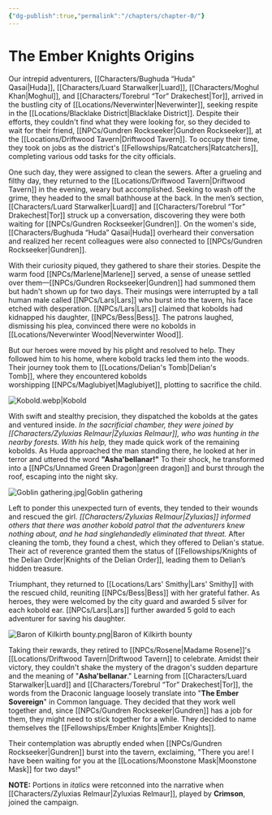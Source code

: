 ```yaml
---
{"dg-publish":true,"permalink":"/chapters/chapter-0/"}
---
```


# The Ember Knights Origins

Our intrepid adventurers, [[Characters/Bughuda “Huda” Qasai\|Huda]], [[Characters/Luard Starwalker\|Luard]], [[Characters/Moghul Khan\|Moghul]], and [[Characters/Torebrul “Tor” Drakechest\|Tor]], arrived in the bustling city of [[Locations/Neverwinter\|Neverwinter]], seeking respite in the [[Locations/Blacklake District\|Blacklake District]]. Despite their efforts, they couldn't find what they were looking for, so they decided to wait for their friend, [[NPCs/Gundren Rockseeker\|Gundren Rockseeker]], at the [[Locations/Driftwood Tavern\|Driftwood Tavern]]. To occupy their time, they took on jobs as the district's [[Fellowships/Ratcatchers\|Ratcatchers]], completing various odd tasks for the city officials.

One such day, they were assigned to clean the sewers. After a grueling and filthy day, they returned to the [[Locations/Driftwood Tavern\|Driftwood Tavern]] in the evening, weary but accomplished. Seeking to wash off the grime, they headed to the small bathhouse at the back. In the men’s section, [[Characters/Luard Starwalker\|Luard]] and [[Characters/Torebrul “Tor” Drakechest\|Tor]] struck up a conversation, discovering they were both waiting for [[NPCs/Gundren Rockseeker\|Gundren]]. On the women's side, [[Characters/Bughuda “Huda” Qasai\|Huda]] overheard their conversation and realized her recent colleagues were also connected to [[NPCs/Gundren Rockseeker\|Gundren]].

With their curiosity piqued, they gathered to share their stories. Despite the warm food [[NPCs/Marlene\|Marlene]] served, a sense of unease settled over them—[[NPCs/Gundren Rockseeker\|Gundren]] had summoned them but hadn't shown up for two days. Their musings were interrupted by a tall human male called [[NPCs/Lars\|Lars]] who burst into the tavern, his face etched with desperation. [[NPCs/Lars\|Lars]] claimed that kobolds had kidnapped his daughter, [[NPCs/Bess\|Bess]]. The patrons laughed, dismissing his plea, convinced there were no kobolds in [[Locations/Neverwinter Wood\|Neverwinter Wood]].

But our heroes were moved by his plight and resolved to help. They followed him to his home, where kobold tracks led them into the woods. Their journey took them to [[Locations/Delian's Tomb\|Delian's Tomb]], where they encountered kobolds worshipping [[NPCs/Maglubiyet\|Maglubiyet]], plotting to sacrifice the child.

![Kobold.webp|Kobold](/img/user/Assets/Kobold.webp)

With swift and stealthy precision, they dispatched the kobolds at the gates and ventured inside. _In the sacrificial chamber, they were joined by [[Characters/Zyluxias Relmaur\|Zyluxias Relmaur]], who was hunting in the nearby forests. With his help,_ they made quick work of the remaining kobolds. As Huda approached the man standing there, he looked at her in terror and uttered the word **"Asha'bellanar!"** To their shock, he transformed into a [[NPCs/Unnamed Green Dragon\|green dragon]] and burst through the roof, escaping into the night sky.

![Goblin gathering.jpg|Goblin gathering](/img/user/Assets/Goblin%20gathering.jpg)

Left to ponder this unexpected turn of events, they tended to their wounds and rescued the girl. _[[Characters/Zyluxias Relmaur\|Zyluxias]] informed others that there was another kobold patrol that the adventurers knew nothing about, and he had singlehandedly eliminated that threat._ After cleaning the tomb, they found a chest, which they offered to Delian's statue. Their act of reverence granted them the status of [[Fellowships/Knights of the Delian Order\|Knights of the Delian Order]], leading them to Delian’s hidden treasure.

Triumphant, they returned to [[Locations/Lars' Smithy\|Lars' Smithy]] with the rescued child, reuniting [[NPCs/Bess\|Bess]] with her grateful father. As heroes, they were welcomed by the city guard and awarded 5 silver for each kobold ear. [[NPCs/Lars\|Lars]] further awarded 5 gold to each adventurer for saving his daughter.

![Baron of Kilkirth bounty.png|Baron of Kilkirth bounty](/img/user/Assets/Baron%20of%20Kilkirth%20bounty.png)

Taking their rewards, they retired to [[NPCs/Rosene\|Madame Rosene]]'s [[Locations/Driftwood Tavern\|Driftwood Tavern]] to celebrate. Amidst their victory, they couldn't shake the mystery of the dragon's sudden departure and the meaning of "**Asha'bellanar**." Learning from [[Characters/Luard Starwalker\|Luard]] and [[Characters/Torebrul “Tor” Drakechest\|Tor]], the words from the Draconic language loosely translate into "**The Ember Sovereign**" in Common language. They decided that they work well together and, since [[NPCs/Gundren Rockseeker\|Gundren]] has a job for them, they might need to stick together for a while. They decided to name themselves the [[Fellowships/Ember Knights\|Ember Knights]].

Their contemplation was abruptly ended when [[NPCs/Gundren Rockseeker\|Gundren]] burst into the tavern, exclaiming, "There you are! I have been waiting for you at the [[Locations/Moonstone Mask\|Moonstone Mask]] for two days!"

**NOTE:** Portions in _italics_ were retconned into the narrative when [[Characters/Zyluxias Relmaur\|Zyluxias Relmaur]], played by **Crimson**, joined the campaign.
